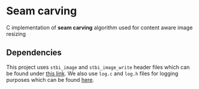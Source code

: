 # Seam carving 
C implementation of **seam carving** algorithm used for content aware image resizing

## Dependencies 
This project uses ```stbi_image``` and ```stbi_image_write``` header files which can be found under [this link](https://github.com/nothings/stb). 
We also use ```log.c``` and ```log.h``` files for logging purposes which can be found [here](https://github.com/rxi/log.c). 
